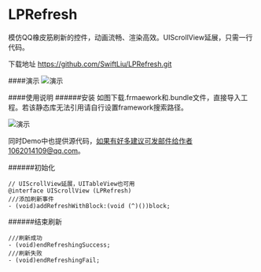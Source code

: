 # LPRefresh
模仿QQ橡皮筋刷新的控件，动画流畅、渲染高效。UIScrollView延展，只需一行代码。

下载地址 https://github.com/SwiftLiu/LPRefresh.git

####演示
![演示](https://github.com/SwiftLiu/LPRefresh/blob/master/movie_LPRefresh.gif?raw=true)

####使用说明
######安装
如图下载.frmaework和.bundle文件，直接导入工程。若该静态库无法引用请自行设置framework搜索路径。

![演示](https://github.com/SwiftLiu/LPRefresh/blob/master/guide.png?raw=true)

同时Demo中也提供源代码，如果有好多建议可发邮件给作者1062014109@qq.com。

######初始化
```objc 
// UIScrollView延展，UITableView也可用
@interface UIScrollView (LPRefresh)
///添加刷新事件
- (void)addRefreshWithBlock:(void (^)())block;
```
######结束刷新
```objc
///刷新成功
- (void)endRefreshingSuccess;
///刷新失败
- (void)endRefreshingFail;
```
